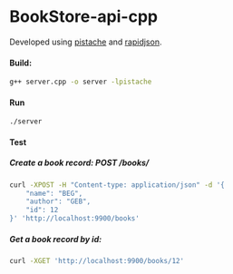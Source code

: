 # BookStore-api-cpp

Developed using [pistache](https://pistacheio.github.io/pistache/docs/rest-description/) and [rapidjson](https://rapidjson.org/).

#### Build:

```bash
g++ server.cpp -o server -lpistache
```

#### Run

```bash
./server
```



#### Test

##### Create a book record: POST /books/

```bash
curl -XPOST -H "Content-type: application/json" -d '{
    "name": "BEG",
    "author": "GEB",
    "id": 12
}' 'http://localhost:9900/books'
```

##### Get a book record by id: 

```bash
curl -XGET 'http://localhost:9900/books/12'
```



